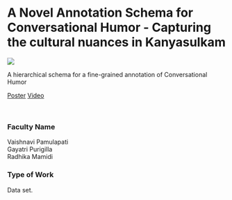 # A Novel Annotation Schema for Conversational Humor - Capturing the cultural nuances in Kanyasulkam

![](06.%20A%20Novel%20Annotation%20Schema%20for%20Conversational%20Humor%20-%20Capturing%20the%20cultural%20nuances%20in%20Kanyasulkam.png)

A hierarchical schema for a fine-grained annotation of Conversational Humor

[Poster](06.%20A%20Novel%20Annotation%20Schema%20for%20Conversational%20Humor%20-%20Capturing%20the%20cultural%20nuances%20in%20Kanyasulkam.pdf)
[Video](https://rndshowcase.iiit.ac.in/tto/TTO_website_data/Videos/123.mp4)

<br>


### Faculty Name

Vaishnavi Pamulapati<br>
Gayatri Purigilla<br>
Radhika Mamidi


### Type of Work

Data set.
